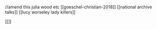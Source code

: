 //amend this julia wood etc
[[goeschel-christian-2018]]
[[national archive talks]]
[[lucy worseley lady killers]]


[[]]
